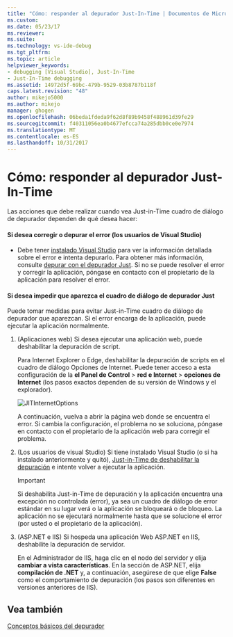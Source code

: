 ```yaml
---
title: "Cómo: responder al depurador Just-In-Time | Documentos de Microsoft"
ms.custom: 
ms.date: 05/23/17
ms.reviewer: 
ms.suite: 
ms.technology: vs-ide-debug
ms.tgt_pltfrm: 
ms.topic: article
helpviewer_keywords:
- debugging [Visual Studio], Just-In-Time
- Just-In-Time debugging
ms.assetid: 14972d5f-69bc-479b-9529-03b8787b118f
caps.latest.revision: "48"
author: mikejo5000
ms.author: mikejo
manager: ghogen
ms.openlocfilehash: 06beda1fdeda9f62d8f89b9458f488961d39fe29
ms.sourcegitcommit: f40311056ea0b4677efcca74a285dbb0ce0e7974
ms.translationtype: MT
ms.contentlocale: es-ES
ms.lasthandoff: 10/31/2017
---
```

# <a name="how-to-respond-to-the-just-in-time-debugger"></a>Cómo: responder al depurador Just-In-Time

Las acciones que debe realizar cuando vea Just-in-Time cuadro de diálogo de depurador dependen de qué desea hacer:

#### <a name="if-you-want-to-fix-or-debug-the-error-visual-studio-users"></a>Si desea corregir o depurar el error (los usuarios de Visual Studio)

- Debe tener [instalado Visual Studio](https://www.microsoft.com/en-us/download/details.aspx?id=48146) para ver la información detallada sobre el error e intenta depurarlo. Para obtener más información, consulte [depurar con el depurador Just](../debugger/debug-using-the-just-in-time-debugger.md). Si no se puede resolver el error y corregir la aplicación, póngase en contacto con el propietario de la aplicación para resolver el error.

#### <a name="if-you-want-to-prevent-the-just-in-time-debugger-dialog-box-from-appearing"></a>Si desea impedir que aparezca el cuadro de diálogo de depurador Just

Puede tomar medidas para evitar Just-in-Time cuadro de diálogo de depurador que aparezcan. Si el error encarga de la aplicación, puede ejecutar la aplicación normalmente.

1. (Aplicaciones web) Si desea ejecutar una aplicación web, puede deshabilitar la depuración de script.

    Para Internet Explorer o Edge, deshabilitar la depuración de scripts en el cuadro de diálogo Opciones de Internet. Puede tener acceso a esta configuración de la **el Panel de Control** > **red e Internet** > **opciones de Internet** (los pasos exactos dependen de su versión de Windows y el explorador).

    ![JITInternetOptions](../debugger/media/jitinternetoptions.png "JITInternetOptions")

    A continuación, vuelva a abrir la página web donde se encuentra el error. Si cambia la configuración, el problema no se soluciona, póngase en contacto con el propietario de la aplicación web para corregir el problema.

3. (Los usuarios de visual Studio) Si tiene instalado Visual Studio (o si ha instalado anteriormente y quitó), [Just-in-Time de deshabilitar la depuración](../debugger/debug-using-the-just-in-time-debugger.md) e intente volver a ejecutar la aplicación.

    > [!IMPORTANT]
    > Si deshabilita Just-in-Time de depuración y la aplicación encuentra una excepción no controlada (error), ya sea un cuadro de diálogo de error estándar en su lugar verá o la aplicación se bloqueará o de bloqueo. La aplicación no se ejecutará normalmente hasta que se solucione el error (por usted o el propietario de la aplicación).

2. (ASP.NET e IIS) Si hospeda una aplicación Web ASP.NET en IIS, deshabilite la depuración de servidor.

    En el Administrador de IIS, haga clic en el nodo del servidor y elija **cambiar a vista características**. En la sección de ASP.NET, elija **compilación de .NET** y, a continuación, asegúrese de que elige **False** como el comportamiento de depuración (los pasos son diferentes en versiones anteriores de IIS).
  
## <a name="see-also"></a>Vea también    
 [Conceptos básicos del depurador](../debugger/debugger-basics.md)   
